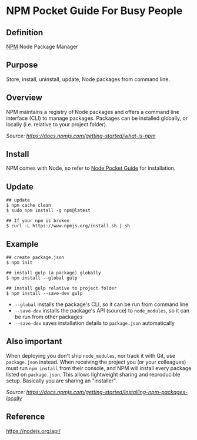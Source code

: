 # NPM Pocket Guide For Busy People

## Definition

[NPM](https://www.npmjs.com/) Node Package Manager

## Purpose

Store, install, uninstall, update, Node packages from command line.

## Overview

NPM maintains a registry of Node packages and offers a command line interface (CLI) to manage packages. Packages can be installed globally, or locally (i.e. relative to your project folder).

*Source: https://docs.npmjs.com/getting-started/what-is-npm*

## Install

NPM comes with Node, so refer to [Node Pocket Guide](https://github.com/heyallan/node-pocket) for installation.

## Update

```shell
## update
$ npm cache clean
$ sudo npm install -g npm@latest

## If your npm is broken
$ curl -L https://www.npmjs.org/install.sh | sh
```

## Example

```shell
## create package.json
$ npm init

## install gulp (a package) globally
$ npm install --global gulp

## install gulp relative to project folder
$ npm install --save-dev gulp
```

- `--global` installs the package's CLI, so it can be run from command line
- `--save-dev` installs the package's API (source) to `node_modules`, so it can be run from other packages
- `--save-dev` saves installation details to `package.json` automatically

## Also important

When deploying you don't ship `node_modules`, nor track it with Git, use `package.json` instead. When receiving the project you (or your colleagues) must run `npm install` from their console, and NPM will install every package listed on `package.json`. This allows lightweight sharing and reproducible setup. Basically you are sharing an "installer".

*Source: https://docs.npmjs.com/getting-started/installing-npm-packages-locally*

## Reference
https://nodejs.org/api/
